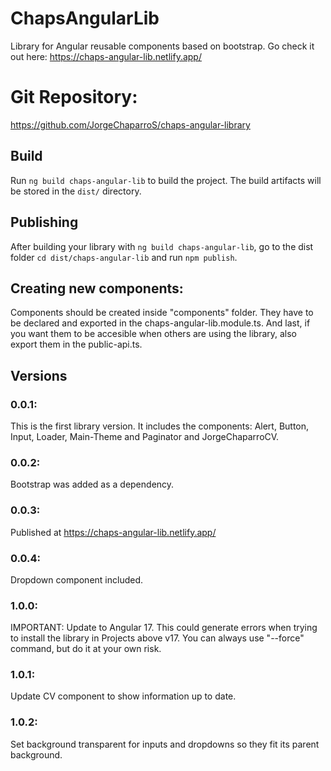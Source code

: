 # ChapsAngularLib

Library for Angular reusable components based on bootstrap. Go check it out here: https://chaps-angular-lib.netlify.app/

# Git Repository:

https://github.com/JorgeChaparroS/chaps-angular-library

## Build

Run `ng build chaps-angular-lib` to build the project. The build artifacts will be stored in the `dist/` directory.

## Publishing

After building your library with `ng build chaps-angular-lib`, go to the dist folder `cd dist/chaps-angular-lib` and run `npm publish`.

## Creating new components: 
Components should be created inside "components" folder. They have to be declared and exported in the chaps-angular-lib.module.ts. And last, if you want them to be accesible when others are using the library, also export them in the public-api.ts. 

## Versions

### 0.0.1:
This is the first library version. It includes the components: Alert, Button, Input, Loader, Main-Theme and Paginator and JorgeChaparroCV. 

### 0.0.2:
Bootstrap was added as a dependency. 

### 0.0.3: 
Published at https://chaps-angular-lib.netlify.app/

### 0.0.4: 
Dropdown component included.  

### 1.0.0: 
IMPORTANT: Update to Angular 17. This could generate errors when trying to install the library in Projects above v17. You can always use "--force" command, but do it at your own risk.  

### 1.0.1: 
Update CV component to show information up to date.

### 1.0.2: 
Set background transparent for inputs and dropdowns so they fit its parent background.